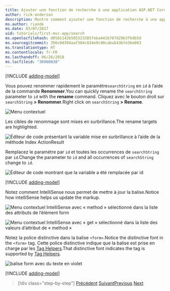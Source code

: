 ```yaml
---
title: Ajouter une fonction de recherche à une application ASP.NET Core MVC
author: rick-anderson
description: Montre comment ajouter une fonction de recherche à une application ASP.NET MVC simple
ms.author: riande
ms.date: 03/07/2017
uid: tutorials/first-mvc-app/search
ms.openlocfilehash: d0581142b505323385feba441b707d29b3f6db5d
ms.sourcegitcommit: 356c8d394aaf384c834e9c90cabab43bfe36e063
ms.translationtype: HT
ms.contentlocale: fr-FR
ms.lasthandoff: 06/26/2018
ms.locfileid: "36960838"
---
```

[!INCLUDE [adding-model](~/includes/mvc-intro/search1.md)]

<span data-ttu-id="d1616-103">Vous pouvez renommer rapidement le paramètre`searchString` en `id` à l’aide de la commande **Renommer**.</span><span class="sxs-lookup"><span data-stu-id="d1616-103">You can quickly rename the `searchString` parameter to `id` with the **rename** command.</span></span> <span data-ttu-id="d1616-104">Cliquez avec le bouton droit sur `searchString` **> Renommer**.</span><span class="sxs-lookup"><span data-stu-id="d1616-104">Right click on `searchString` **> Rename**.</span></span>

![Menu contextuel](search/_static/rename.png)

<span data-ttu-id="d1616-106">Les cibles de renommage sont mises en surbrillance.</span><span class="sxs-lookup"><span data-stu-id="d1616-106">The rename targets are highlighted.</span></span>

![Éditeur de code présentant la variable mise en surbrillance à l’aide de la méthode Index ActionResult](search/_static/rename2.png)

<span data-ttu-id="d1616-108">Remplacez le paramètre par `id` et toutes les occurrences de `searchString` par `id`.</span><span class="sxs-lookup"><span data-stu-id="d1616-108">Change the parameter to `id` and all occurrences of `searchString` change to `id`.</span></span>

![Éditeur de code montrant que la variable a été remplacée par id](search/_static/rename3.png)

[!INCLUDE [adding-model](~/includes/mvc-intro/search2.md)]

<span data-ttu-id="d1616-110">Notez comment IntelliSense nous permet de mettre à jour la balise.</span><span class="sxs-lookup"><span data-stu-id="d1616-110">Notice how intelliSense helps us update the markup.</span></span>

![Menu contextuel IntelliSense avec « method » sélectionné dans la liste des attributs de l’élément form](search/_static/int_m.png)

![Menu contextuel IntelliSense avec « get » sélectionné dans la liste des valeurs d’attribut de « method »](search/_static/int_get.png)

<span data-ttu-id="d1616-113">Notez la police distinctive dans la balise `<form>`.</span><span class="sxs-lookup"><span data-stu-id="d1616-113">Notice the distinctive font in the `<form>` tag.</span></span> <span data-ttu-id="d1616-114">Cette police distinctive indique que la balise est prise en charge par les [Tag Helpers](~/mvc/views/tag-helpers/intro.md).</span><span class="sxs-lookup"><span data-stu-id="d1616-114">That distinctive font indicates the tag is supported by [Tag Helpers](~/mvc/views/tag-helpers/intro.md).</span></span>

![balise form avec du texte en violet](search/_static/th_font.png)

[!INCLUDE [adding-model](~/includes/mvc-intro/search3.md)]

> [!div class="step-by-step"]
> <span data-ttu-id="d1616-116">[Précédent](controller-methods-views.md)
> [Suivant](new-field.md)</span><span class="sxs-lookup"><span data-stu-id="d1616-116">[Previous](controller-methods-views.md)
[Next](new-field.md)</span></span>  
